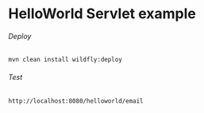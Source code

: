 HelloWorld Servlet example
=====================================
###### Deploy
```shell
mvn clean install wildfly:deploy
```
###### Test
```shell
http://localhost:8080/helloworld/email
```
